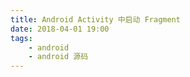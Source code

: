 ```yaml
---
title: Android Activity 中启动 Fragment
date: 2018-04-01 19:00
tags: 
	- android
	- android 源码
---
```


